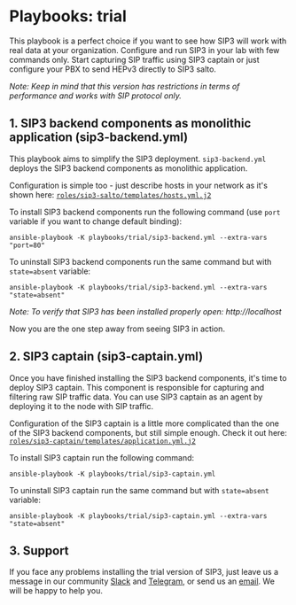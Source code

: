 # Playbooks: trial

This playbook is a perfect choice if you want to see how SIP3 will work with real data at your organization. Configure and run SIP3 in your lab with few commands only. Start capturing SIP traffic using SIP3 captain or just configure your PBX to send HEPv3 directly to SIP3 salto. 

_Note: Keep in mind that this version has restrictions in terms of performance and works with SIP protocol only._

## 1. SIP3 backend components as monolithic application (sip3-backend.yml)

This playbook aims to simplify the SIP3 deployment. `sip3-backend.yml` deploys the SIP3 backend components as monolithic application. 

Configuration is simple too - just describe hosts in your network as it's shown here: [`roles/sip3-salto/templates/hosts.yml.j2`](https://github.com/sip3io/sip3-ansible/blob/master/roles/sip3-salto/templates/hosts.yml.j2)

To install SIP3 backend components run the following command (use `port` variable if you want to change default binding):
```
ansible-playbook -K playbooks/trial/sip3-backend.yml --extra-vars "port=80"
```
To uninstall SIP3 backend components run the same command but with `state=absent` variable:
```
ansible-playbook -K playbooks/trial/sip3-backend.yml --extra-vars "state=absent"
```

_Note: To verify that SIP3 has been installed properly open: http://localhost_

Now you are the one step away from seeing SIP3 in action.

## 2. SIP3 captain (sip3-captain.yml)

Once you have finished installing the SIP3 backend components, it's time to deploy SIP3 captain. This component is responsible for capturing and filtering raw SIP traffic data. You can use SIP3 captain as an agent by deploying it to the node with SIP traffic.

Configuration of the SIP3 captain is a little more complicated than the one of the SIP3 backend components, but still simple enough. Check it out here: [`roles/sip3-captain/templates/application.yml.j2`](https://github.com/sip3io/sip3-ansible/blob/master/roles/sip3-captain/templates/application.yml.j2)

To install SIP3 captain run the following command:
```
ansible-playbook -K playbooks/trial/sip3-captain.yml
```

To uninstall SIP3 captain run the same command but with `state=absent` variable:
```
ansible-playbook -K playbooks/trial/sip3-captain.yml --extra-vars "state=absent"
```

## 3. Support

If you face any problems installing the trial version of SIP3, just leave us a message in our community [Slack](https://join.slack.com/t/sip3-community/shared_invite/enQtNzcwMzUxODA2MTkyLTcxODE2MzYyZDgzOWJjNDQ5MzJkOTU3MDY3NDNmZjQ2Zjg2ZjA2MzY4ZmM0YmFkZGI3ZjZiMDgwM2Y1YmU1Mzk) and [Telegram](https://t.me/sip3io), or send us an [email](mailto:support@sip3.io). We will be happy to help you.
